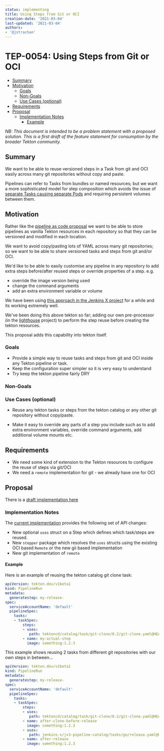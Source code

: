 ```yaml
---
status: implementing
title: Using Steps from Git or OCI
creation-date: '2021-03-04'
last-updated: '2021-03-04'
authors:
- '@jstrachan'
---
```


# TEP-0054: Using Steps from Git or OCI

<!-- toc -->
- [Summary](#summary)
- [Motivation](#motivation)
  - [Goals](#goals)
  - [Non-Goals](#non-goals)
  - [Use Cases (optional)](#use-cases-optional)
- [Requirements](#requirements)
- [Proposal](#proposal)
  - [Implementation Notes](#implementation-notes)
    - [Example](#example)
<!-- /toc -->

_NB: This document is intended to be a problem statement with a proposed solution.
This is a first draft of the feature statement for consumption by the broader
Tekton community._

## Summary

We want to be able to reuse versioned steps in a Task from git and OCI easily across many git repositories without copy and paste.

Pipelines can refer to Tasks from bundles or named resources; but we want a more sophisticated model for step composition which avoids the issue of [separate Tasks causing separate Pods](https://github.com/tektoncd/pipeline/issues/3476) and requiring persistent volumes between them. 

## Motivation

Rather like the [pipeline as code proposal](https://github.com/tektoncd/community/pull/341)  we want to be able to store pipelines as vanilla Tekton resources in each repository so that they can be versioned and modified in each location.

We want to avoid copy/pasting lots of YAML across many git repositories; so we want to be able to share versioned tasks and steps from git and/or OCI.

We'd like to be able to easily customise any pipeline in any repository to add extra steps before/after reused steps or override properties of a step. e.g. 

* override the image version being used 
* change the command arguments
* add an extra environment variable or volume
 
We have been using [this approach in the Jenkins X project](https://jenkins-x.io/blog/2021/02/25/gitops-pipelines/) for a while and its working extremely well. 

We've been doing this above tekton so far; adding our own pre-processor (in the [lighthouse](https://github.com/jenkins-x/lighthouse) project) to perform the step reuse before creating the tekton resources.

This proposal adds this capability into tekton itself.

### Goals

* Provide a simple way to reuse tasks and steps from git and OCI inside any Tekton pipeline or task.
* Keep the configuration super simpler so it is very easy to understand
* Try keep the tekton pipeline fairly DRY


### Non-Goals


### Use Cases (optional)

* Reuse any tekton tasks or steps from the tekton catalog or any other git repository without copy/paste. 

* Make it easy to override any parts of a step you include such as to add extra environment variables, override command arguments, add additional volume mounts etc.


## Requirements

* We need some kind of extension to the Tekton resources to configure the reuse of steps via git/OCI
* We need a `remote` implementation for git - we already have one for OCI

## Proposal

There is a [draft implementation here](https://github.com/tektoncd/pipeline/pull/3807)


### Implementation Notes

The [current implementation](https://github.com/tektoncd/pipeline/pull/3807) provides the following set of API changes:

* New optional `uses` struct on a Step which defines which task/steps are reused.
* New `stepper` package which resolves the `uses` structs using the existing OCI based `Remote` or the new gii based implementation
* New git implementation of `remote` 

#### Example

Here is an example of reusing the tekton catalog git clone task:

```yaml
apiVersion: tekton.dev/v1beta1
kind: PipelineRun
metadata:
  generatestep: my-release-
spec:
  serviceAccountName: 'default'
  pipelineSpec:
    tasks:
    - taskSpec:
        steps:
        - uses:
           path: tektoncd/catalog/task/git-clone/0.2/git-clone.yaml@HEAD
        - name: my-actual-step
          image: something:1.2.3
```
                 
This example shows reusing 2 tasks from different git repositories with our own steps in between...

```yaml
apiVersion: tekton.dev/v1beta1
kind: PipelineRun
metadata:
  generatestep: my-release-
spec:
  serviceAccountName: 'default'
  pipelineSpec:
    tasks:
    - taskSpec:
        steps:
        - uses:
           path: tektoncd/catalog/task/git-clone/0.2/git-clone.yaml@HEAD
        - name: after-clone-before-release
          image: something:1.2.3
        - uses:
           path: jenkins-x/jx3-pipeline-catalog/tasks/go/release.yaml@HEAD
        - name: after-release
          image: something:1.2.3
```
